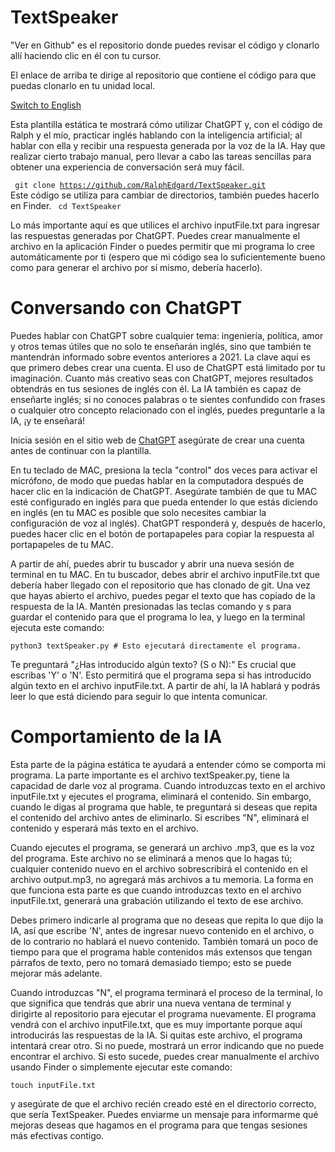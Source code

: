 # TextSpeaker

"Ver en Github" es el repositorio donde puedes revisar el código y clonarlo allí haciendo clic en él con tu cursor.

El enlace de arriba te dirige al repositorio que contiene el código para que puedas clonarlo en tu unidad local.

[Switch to English](/English.md)

Esta plantilla estática te mostrará cómo utilizar ChatGPT y, con el código de Ralph y el mío, practicar inglés hablando con la inteligencia artificial; al hablar con ella y recibir una respuesta generada por la voz de la IA. Hay que realizar cierto trabajo manual, pero llevar a cabo las tareas sencillas para obtener una experiencia de conversación será muy fácil.

<code> git clone https://github.com/RalphEdgard/TextSpeaker.git </code>
Este código se utiliza para cambiar de directorios, también puedes hacerlo en Finder.
<code> cd TextSpeaker </code>

Lo más importante aquí es que utilices el archivo inputFile.txt para ingresar las respuestas generadas por ChatGPT. Puedes crear manualmente el archivo en la aplicación Finder o puedes permitir que mi programa lo cree automáticamente por ti (espero que mi código sea lo suficientemente bueno como para generar el archivo por sí mismo, debería hacerlo).

# Conversando con ChatGPT
Puedes hablar con ChatGPT sobre cualquier tema: ingeniería, política, amor y otros temas útiles que no solo te enseñarán inglés, sino que también te mantendrán informado sobre eventos anteriores a 2021. La clave aquí es que primero debes crear una cuenta. El uso de ChatGPT está limitado por tu imaginación. Cuanto más creativo seas con ChatGPT, mejores resultados obtendrás en tus sesiones de inglés con él. La IA también es capaz de enseñarte inglés; si no conoces palabras o te sientes confundido con frases o cualquier otro concepto relacionado con el inglés, puedes preguntarle a la IA, ¡y te enseñará!

Inicia sesión en el sitio web de [ChatGPT](https://chat.openai.com/auth/login) asegúrate de crear una cuenta antes de continuar con la plantilla. 

En tu teclado de MAC, presiona la tecla "control" dos veces para activar el micrófono, de modo que puedas hablar en la computadora después de hacer clic en la indicación de ChatGPT. Asegúrate también de que tu MAC esté configurado en inglés para que pueda entender lo que estás diciendo en inglés (en tu MAC es posible que solo necesites cambiar la configuración de voz al inglés). ChatGPT responderá y, después de hacerlo, puedes hacer clic en el botón de portapapeles para copiar la respuesta al portapapeles de tu MAC.

A partir de ahí, puedes abrir tu buscador y abrir una nueva sesión de terminal en tu MAC. En tu buscador, debes abrir el archivo inputFile.txt que debería haber llegado con el repositorio que has clonado de git. Una vez que hayas abierto el archivo, puedes pegar el texto que has copiado de la respuesta de la IA. Mantén presionadas las teclas comando y s para guardar el contenido para que el programa lo lea, y luego en la terminal ejecuta este comando:

``python3 textSpeaker.py # Esto ejecutará directamente el programa. ``

Te preguntará "¿Has introducido algún texto? (S o N):" Es crucial que escribas 'Y' o 'N'. Esto permitirá que el programa sepa si has introducido algún texto en el archivo inputFile.txt. A partir de ahí, la IA hablará y podrás leer lo que está diciendo para seguir lo que intenta comunicar.

# Comportamiento de la IA

Esta parte de la página estática te ayudará a entender cómo se comporta mi programa. La parte importante es el archivo textSpeaker.py, tiene la capacidad de darle voz al programa. Cuando introduzcas texto en el archivo inputFile.txt y ejecutes el programa, eliminará el contenido. Sin embargo, cuando le digas al programa que hable, te preguntará si deseas que repita el contenido del archivo antes de eliminarlo. Si escribes "N", eliminará el contenido y esperará más texto en el archivo.

Cuando ejecutes el programa, se generará un archivo .mp3, que es la voz del programa. Este archivo no se eliminará a menos que lo hagas tú; cualquier contenido nuevo en el archivo sobrescribirá el contenido en el archivo output.mp3, no agregará más archivos a tu memoria. La forma en que funciona esta parte es que cuando introduzcas texto en el archivo inputFile.txt, generará una grabación utilizando el texto de ese archivo.

Debes primero indicarle al programa que no deseas que repita lo que dijo la IA, así que escribe 'N', antes de ingresar nuevo contenido en el archivo, o de lo contrario no hablará el nuevo contenido. También tomará un poco de tiempo para que el programa hable contenidos más extensos que tengan párrafos de texto, pero no tomará demasiado tiempo; esto se puede mejorar más adelante.

Cuando introduzcas "N", el programa terminará el proceso de la terminal, lo que significa que tendrás que abrir una nueva ventana de terminal y dirigirte al repositorio para ejecutar el programa nuevamente. El programa vendrá con el archivo inputFile.txt, que es muy importante porque aquí introducirás las respuestas de la IA. Si quitas este archivo, el programa intentará crear otro. Si no puede, mostrará un error indicando que no puede encontrar el archivo. Si esto sucede, puedes crear manualmente el archivo usando Finder o simplemente ejecutar este comando:

<code>touch inputFile.txt</code> 

y asegúrate de que el archivo recién creado esté en el directorio correcto, que sería TextSpeaker. Puedes enviarme un mensaje para informarme qué mejoras deseas que hagamos en el programa para que tengas sesiones más efectivas contigo.